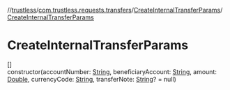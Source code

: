 //[trustless](../../../index.md)/[com.trustless.requests.transfers](../index.md)/[CreateInternalTransferParams](index.md)/[CreateInternalTransferParams](-create-internal-transfer-params.md)

# CreateInternalTransferParams

[]\
constructor(accountNumber: [String](https://kotlinlang.org/api/latest/jvm/stdlib/kotlin/-string/index.html), beneficiaryAccount: [String](https://kotlinlang.org/api/latest/jvm/stdlib/kotlin/-string/index.html), amount: [Double](https://kotlinlang.org/api/latest/jvm/stdlib/kotlin/-double/index.html), currencyCode: [String](https://kotlinlang.org/api/latest/jvm/stdlib/kotlin/-string/index.html), transferNote: [String](https://kotlinlang.org/api/latest/jvm/stdlib/kotlin/-string/index.html)? = null)
